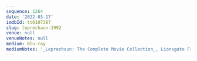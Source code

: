 ```yaml
---
sequence: 1264
date: '2022-03-17'
imdbId: tt0107387
slug: leprechaun-1992
venue: null
venueNotes: null
medium: Blu-ray
mediumNotes: '_Leprechaun: The Complete Movie Collection_, Lionsgate Films, 2014'
---
```


